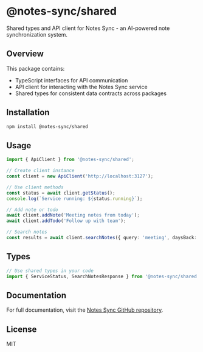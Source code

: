 # @notes-sync/shared

Shared types and API client for Notes Sync - an AI-powered note synchronization system.

## Overview

This package contains:
- TypeScript interfaces for API communication
- API client for interacting with the Notes Sync service
- Shared types for consistent data contracts across packages

## Installation

```bash
npm install @notes-sync/shared
```

## Usage

```typescript
import { ApiClient } from '@notes-sync/shared';

// Create client instance
const client = new ApiClient('http://localhost:3127');

// Use client methods
const status = await client.getStatus();
console.log(`Service running: ${status.running}`);

// Add note or todo
await client.addNote('Meeting notes from today');
await client.addTodo('Follow up with team');

// Search notes
const results = await client.searchNotes({ query: 'meeting', daysBack: 7 });
```

## Types

```typescript
// Use shared types in your code
import { ServiceStatus, SearchNotesResponse } from '@notes-sync/shared';
```

## Documentation

For full documentation, visit the [Notes Sync GitHub repository](https://github.com/yourusername/notes-sync).

## License

MIT
